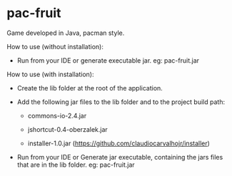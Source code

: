 # pac-fruit
 Game developed in Java, pacman style.


How to use (without installation):

- Run from your IDE or generate executable jar. eg: pac-fruit.jar

How to use (with installation):

- Create the lib folder at the root of the application.

- Add the following jar files to the lib folder and to the project build path:

    - commons-io-2.4.jar

    - jshortcut-0.4-oberzalek.jar

    - installer-1.0.jar (https://github.com/claudiocarvalhojr/installer)

- Run from your IDE or Generate jar executable, containing the jars files that are in the lib folder. eg: pac-fruit.jar
